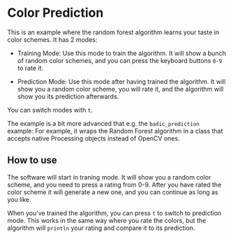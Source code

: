Color Prediction
================

This is an example where the random forest algorithm learns your taste in color schemes. It has 2 modes:

- Training Mode: Use this mode to train the algorithm. It will show a bunch of random color schemes, and you can press the keyboard buttons `0-9` to rate it.

- Prediction Mode: Use this mode after having trained the algorithm. It will show you a random color scheme, you will rate it, and the algorithm will show you its prediction afterwards.

You can switch modes with `t`.

The example is a bit more advanced that e.g. the `badic_prediction` example: For example, it wraps the Random Forest algorithm in a class that accepts native Processing objects instead of OpenCV ones.


How to use
----------

The software will start in traning mode. It will show you a random color scheme, and you need to press a rating from 0-9. After you have rated the color scheme it will generate a new one, and you can continue as long as you like.

When you've trained the algorithm, you can press `t` to switch to prediction mode. This works in the same way where you rate the colors, but the algorithm will `println` your rating and compare it to its prediction.